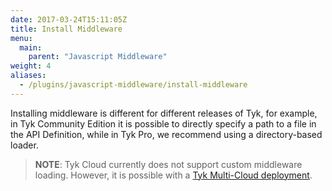```yaml
---
date: 2017-03-24T15:11:05Z
title: Install Middleware
menu:
  main:
    parent: "Javascript Middleware"
weight: 4
aliases:
  - /plugins/javascript-middleware/install-middleware
---
```


Installing middleware is different for different releases of Tyk, for example, in Tyk Community Edition it is possible to directly specify a path to a file in the API Definition, while in Tyk Pro, we recommend using a directory-based loader.

> **NOTE**: Tyk Cloud currently does not support custom middleware loading. However, it is possible with a [Tyk Multi-Cloud deployment](/docs/plugins/javascript-middleware/install-middleware/tyk-hybrid/).